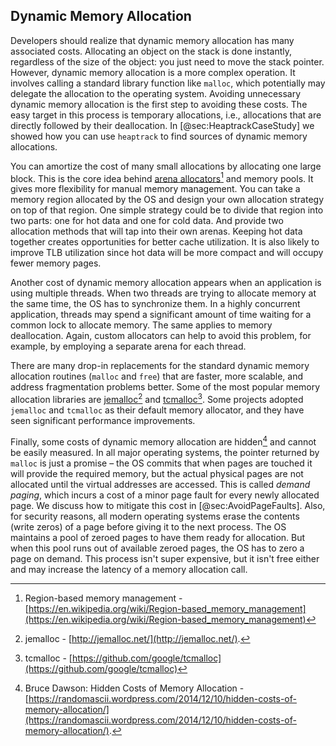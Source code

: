 ## Dynamic Memory Allocation

Developers should realize that dynamic memory allocation has many associated costs. Allocating an object on the stack is done instantly, regardless of the size of the object: you just need to move the stack pointer. However, dynamic memory allocation is a more complex operation. It involves calling a standard library function like `malloc`, which potentially may delegate the allocation to the operating system. Avoiding unnecessary dynamic memory allocation is the first step to avoiding these costs. The easy target in this process is temporary allocations, i.e., allocations that are directly followed by their deallocation. In [@sec:HeaptrackCaseStudy] we showed how you can use `heaptrack` to find sources of dynamic memory allocations.

You can amortize the cost of many small allocations by allocating one large block. This is the core idea behind [arena allocators](https://en.wikipedia.org/wiki/Region-based_memory_management)[^16] and memory pools. It gives more flexibility for manual memory management. You can take a memory region allocated by the OS and design your own allocation strategy on top of that region. One simple strategy could be to divide that region into two parts: one for hot data and one for cold data. And provide two allocation methods that will tap into their own arenas. Keeping hot data together creates opportunities for better cache utilization. It is also likely to improve TLB utilization since hot data will be more compact and will occupy fewer memory pages. 

Another cost of dynamic memory allocation appears when an application is using multiple threads. When two threads are trying to allocate memory at the same time, the OS has to synchronize them. In a highly concurrent application, threads may spend a significant amount of time waiting for a common lock to allocate memory. The same applies to memory deallocation. Again, custom allocators can help to avoid this problem, for example, by employing a separate arena for each thread.

There are many drop-in replacements for the standard dynamic memory allocation routines (`malloc` and `free`) that are faster, more scalable, and address fragmentation problems better. Some of the most popular memory allocation libraries are [jemalloc](http://jemalloc.net/)[^17] and [tcmalloc](https://github.com/google/tcmalloc)[^18]. Some projects adopted `jemalloc` and `tcmalloc` as their default memory allocator, and they have seen significant performance improvements. 

Finally, some costs of dynamic memory allocation are hidden[^20] and cannot be easily measured. In all major operating systems, the pointer returned by `malloc` is just a promise – the OS commits that when pages are touched it will provide the required memory, but the actual physical pages are not allocated until the virtual addresses are accessed. This is called *demand paging*, which incurs a cost of a minor page fault for every newly allocated page. We discuss how to mitigate this cost in [@sec:AvoidPageFaults]. Also, for security reasons, all modern operating systems erase the contents (write zeros) of a page before giving it to the next process. The OS maintains a pool of zeroed pages to have them ready for allocation. But when this pool runs out of available zeroed pages, the OS has to zero a page on demand. This process isn't super expensive, but it isn't free either and may increase the latency of a memory allocation call.

[^16]: Region-based memory management - [https://en.wikipedia.org/wiki/Region-based_memory_management](https://en.wikipedia.org/wiki/Region-based_memory_management)
[^17]: jemalloc - [http://jemalloc.net/](http://jemalloc.net/).
[^18]: tcmalloc - [https://github.com/google/tcmalloc](https://github.com/google/tcmalloc)
[^20]: Bruce Dawson: Hidden Costs of Memory Allocation - [https://randomascii.wordpress.com/2014/12/10/hidden-costs-of-memory-allocation/](https://randomascii.wordpress.com/2014/12/10/hidden-costs-of-memory-allocation/).
